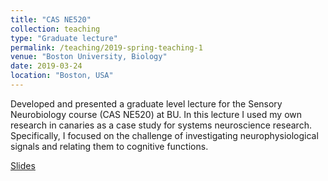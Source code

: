 ```yaml
---
title: "CAS NE520"
collection: teaching
type: "Graduate lecture"
permalink: /teaching/2019-spring-teaching-1
venue: "Boston University, Biology"
date: 2019-03-24
location: "Boston, USA"
---
```


Developed and presented a graduate level lecture for the Sensory Neurobiology course (CAS NE520) at BU. In this lecture I used my own research in canaries as a case study for systems neuroscience research. Specifically, I focused on the challenge of investigating neurophysiological signals and relating them to cognitive functions.

[Slides](/files/YardenLecture2019.pdf)
